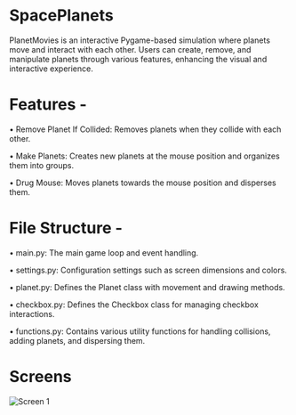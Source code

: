 # SpacePlanets
PlanetMovies is an interactive Pygame-based simulation where planets move and interact with each other. Users can create, remove, and manipulate planets through various features, enhancing the visual and interactive experience.

# Features - 

• Remove Planet If Collided: Removes planets when they collide with each other.

• Make Planets: Creates new planets at the mouse position and organizes them into groups.

• Drug Mouse: Moves planets towards the mouse position and disperses them.

# File Structure -

• main.py: The main game loop and event handling.

• settings.py: Configuration settings such as screen dimensions and colors.

• planet.py: Defines the Planet class with movement and drawing methods.

• checkbox.py: Defines the Checkbox class for managing checkbox interactions.

• functions.py: Contains various utility functions for handling collisions, adding planets, and dispersing them.

# Screens
![Screen 1](images/screen_1)
